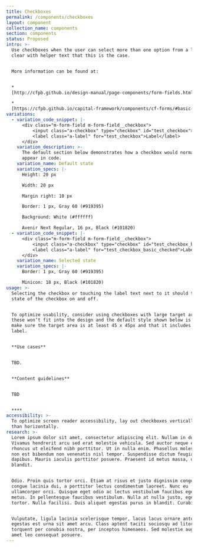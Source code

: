 ```yaml
---
title: Checkboxes
permalink: /components/checkboxes
layout: component
collection_name: components
section: components
status: Proposed
intro: >-
  Use checkboxes when the user can select more than one option from a list. Make
  clear with helper text that this is the case.


  More information can be found at:


  *
  [http://cfpb.github.io/design-manual/page-components/form-fields.html#checkboxes](http://cfpb.github.io/design-manual/page-components/form-fields.html#checkboxes)

  *
  [https://cfpb.github.io/capital-framework/components/cf-forms/#basic-checkboxes](https://cfpb.github.io/capital-framework/components/cf-forms/#basic-checkboxes)
variations:
  - variation_code_snippet: |-
      <div class="m-form-field m-form-field__checkbox">
          <input class="a-checkbox" type="checkbox" id="test_checkbox">
          <label class="a-label" for="test_checkbox">Label</label>
      </div>
    variation_description: >-
      The default section below demonstrates how a checkbox would normally
      appear in code.
    variation_name: Default state
    variation_specs: |-
      Height: 20 px

      Width: 20 px

      Margin right: 10 px

      Border: 1 px, Gray 60 (#919395)

      Background: White (#ffffff)

      Avenir Next Regular, 16 px, Black (#101820)
  - variation_code_snippet: |-
      <div class="m-form-field m-form-field__checkbox">
          <input class="a-checkbox" type="checkbox" id="test_checkbox_basic_checked" checked>
          <label class="a-label" for="test_checkbox_basic_checked">Label</label>
      </div>
    variation_name: Selected state
    variation_specs: |-
      Border: 1 px, Gray 60 (#919395)

      Minicon: 18 px, Black (#101820)
usage: >-
  Selecting the checkbox or touching the label text next to it should toggle the
  state of the checkbox on and off.


  To optimize usability, consider using checkboxes with large target areas. If
  these won’t fit into the design and the default style shown below is used,
  make sure the target area is at least 45 x 45px and that it includes the text
  label.


  **Use cases**


  TBD.


  **Content guidelines**


  TBD


  ****
accessibility: >-
  To optimize screen reader accessibility, lay out checkboxes vertically rather
  than horizontally.
research: >-
  Lorem ipsum dolor sit amet, consectetur adipiscing elit. Nullam in dui mauris.
  Vivamus hendrerit arcu sed erat molestie vehicula. Sed auctor neque eu tellus
  rhoncus ut eleifend nibh porttitor. Ut in nulla enim. Phasellus molestie magna
  non est bibendum non venenatis nisl tempor. Suspendisse dictum feugiat nisl ut
  dapibus. Mauris iaculis porttitor posuere. Praesent id metus massa, ut
  blandit.


  Odio. Proin quis tortor orci. Etiam at risus et justo dignissim congue. Donec
  congue lacinia dui, a porttitor lectus condimentum laoreet. Nunc eu
  ullamcorper orci. Quisque eget odio ac lectus vestibulum faucibus eget in
  metus. In pellentesque faucibus vestibulum. Nulla at nulla justo, eget luctus
  tortor. Nulla facilisi. Duis aliquet egestas purus in blandit. Curabitur.


  Vulputate, ligula lacinia scelerisque tempor, lacus lacus ornare ante, ac
  egestas est urna sit amet arcu. Class aptent taciti sociosqu ad litora
  torquent per conubia nostra, per inceptos himenaeos. Sed molestie augue sit
  amet leo consequat posuere.
---
```


